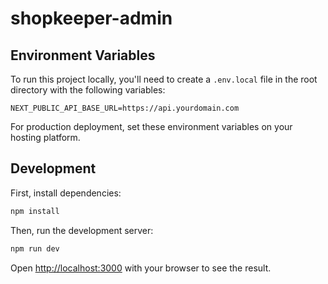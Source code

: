 # shopkeeper-admin

## Environment Variables

To run this project locally, you'll need to create a `.env.local` file in the root directory with the following variables:

```
NEXT_PUBLIC_API_BASE_URL=https://api.yourdomain.com
```

For production deployment, set these environment variables on your hosting platform.

## Development

First, install dependencies:

```bash
npm install
```

Then, run the development server:

```bash
npm run dev
```

Open [http://localhost:3000](http://localhost:3000) with your browser to see the result.


